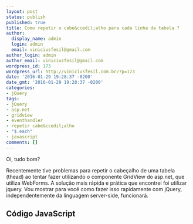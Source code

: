 ```yaml
---
layout: post
status: publish
published: true
title: Como repetir o cabe&ccedil;alho para cada linha da tabela ?
author:
  display_name: admin
  login: admin
  email: viniciusfesil@gmail.com
author_login: admin
author_email: viniciusfesil@gmail.com
wordpress_id: 173
wordpress_url: http://viniciusfesil.com.br/?p=173
date: '2016-01-29 19:28:37 -0200'
date_gmt: '2016-01-29 19:28:37 -0200'
categories:
- jQuery
tags:
- jQuery
- asp.net
- gridview
- eventhandler
- repetir cabe&ccedil;alho
- "$.each"
- javascript
comments: []
---
```

<p>Oi, tudo bom?</p>
<p>Recentemente tive problemas para repetir o cabe&ccedil;alho de uma tabela (thead) ao tentar fazer utilizando o componente GridView&nbsp;do asp.net, que utiliza WebForms. A solu&ccedil;&atilde;o mais r&aacute;pida e pr&aacute;tica que encontrei foi utilizar jquery. Vou mostrar para voc&ecirc; como fazer isso rapidamente com jQuery, independentemente da linguagem server-side, funcionar&aacute;.</p>
<h2>C&oacute;digo JavaScript</h2>
<pre><script language="javascript" type="text/javascript">

              jQuery(function ($) {
                        var funcoes = {
                             repetirCabecalhoPorLinhaDaTabela: function (seletorTabela, seletorLinha) {
		                if ($(seletorTabela).is(":visible")) {
		                    if (!seletorLinha) {
		                        seletorLinha = "tbody tr";
		                    }
		                    $(seletorTabela).find(seletorLinha).each(function (indice, elemento) {
		                        if (indice > 0) {
		                            var seletorCabecalho = $(seletorTabela).find("tbody tr").first().clone();
		                            $(seletorCabecalho).insertBefore(elemento);
		                        }
		                    });
		                }
		            }
		        };

		        $(document).ready(function () {
		            funcoes.repetirCabecalhoPorLinhaDaTabela("#grdProtocolo", ".linha_grid")
		        });
                
            });
</pre>
<h2>Explicando</h2>
<p>Come&ccedil;amos o c&oacute;digo com a chamada do jquery injetando fun&ccedil;&otilde;es dentro do seu bloco. Qualquer d&uacute;vida sobre porque utilizei o "jQuery" antes, acesse esse link que explico porque &eacute; interessante utiliza-lo.Em seguida &eacute; criada uma vari&aacute;vel do tipo objeto chamada "funcoes" com a propriedade "repetirCabecalhoPorLinhaDaTabela" que recebe como primeiro par&acirc;metro o seletor da tabela e como segunda par&acirc;metro qual o seletor das linhas da sua tabela. Por default, se o par&acirc;metro "seletorLinha" n&atilde;o for informado, ele assume que o seletor ser&aacute; "tbody tr" que buscar&aacute; todas as linhas do corpo da tabela. Ap&oacute;s isso, &eacute; feita uma busca na tabela por todos os elementos que tem como seletor, o item informado na vari&aacute;vel "seletorLinha". Esse loop &eacute; feito atrav&eacute;s do m&eacute;todo "$.each( /* fn(i, e) */)" nativo da biblioteca jQuery e em seu "eventHandler" recebe por padr&atilde;o o &iacute;ndice do loop e o elemento que est&aacute; sendo iterado. Ent&atilde;o, somente se o &iacute;ndice da itera&ccedil;&atilde;o for maior que "0", pois o primeiro item j&aacute; tem cabe&ccedil;alho, &eacute; que &eacute; feita a duplica&ccedil;&atilde;o do cabe&ccedil;alho para as demais linhas, clonando o cabe&ccedil;alho e adicionando-o antes do elemento em quest&atilde;o</p>
<p>Logo ap&oacute;s "$(document).ready( /* fn */ )" fa&ccedil;o uma chamada para a fun&ccedil;&atilde;o "repetirCabecalhoPorLinhaDaTabela" que criei dentro do objeto "funcoes".</p>
<h2>Conclus&atilde;o</h2>
<p>Repetir o cabe&ccedil;alho nunca foi t&atilde;o f&aacute;cil se voc&ecirc; puder utilizar jQuery. Basta chamar o m&eacute;todo que criamos, informando os parametros desejados e pronto! Parece m&aacute;gica, hehehe.<br />
Para quem j&aacute; conhece e trabalha com jQuery, basta olhar o c&oacute;digo-fonte e ajustar da maneira como bem entender.</p>
<p>Espero que lhe ajude. Abra&ccedil;o.</p>

